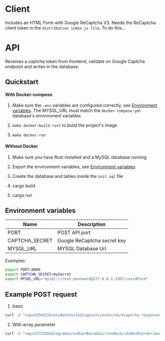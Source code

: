 # Client

Includes an HTML Form with Google ReCaptcha V3. Needs the ReCaptcha client token in the `distribution index.js file`. To do this...

# API

Receives a captcha token from frontend, validate on Google Captcha endpoint and writes in the database.

## Quickstart

#### With Docker-compose

1. Make sure the `.env` variables are configured correctly, see [Environment variables](#environment-variables). The MYSQL_URL must match the `docker-compose.yml` database's environment variables

2. `make docker-build-rust` to build the project's image

3. `make docker-run`

#### Without Docker

1. Make sure you have Rust installed and a MySQL database running

2. Export the environment variables, see [Environment variables](#environment-variables)

3. Create the database and tables inside the `init.sql` file

3. cargo build

4. cargo run


## Environment variables

| Name           | Description                 |
|----------------|-----------------------------|
| PORT           | POST API port               |
| CAPTCHA_SECRET | Google ReCaptcha secret key |
| MYSQL_URL      | MYSQL Database Url          |

Examples:

```bash
export PORT=8080
export CAPTCHA_SECRET=mySecret
export MYSQL_URL="mysql://root:password@127.0.0.1:3307/covidForm"
```

## Example POST request

1. basic

```bash
curl -d "cep=5354351&residentes=1&diagnostico=teste&recaptcha_response=03AGddagsdgja" -X POST http://localhost:8080/validate

```

2. With array parameter

```bash
curl -d "cep=22753501&logradouro=Rua+Bacu&bairro=Abc&cidade=Rio+de+Janeiro&estado=RJ&trabSaude=y&idade=23&sexo=m&sintomas%5B%5D=DorDeCabeca&sintomas%5B%5D=PerdaDePaladar&sintomas%5B%5D=Diarreia&dataSintoma=2020-05-13&atendimentoMes=y&parenteConfirmado=n&casoSuspeito=nsi&casoConfirmado=y&recaptcha_response=aoidhbiuaf8392" -X POST http://localhost:8080/validate
```


